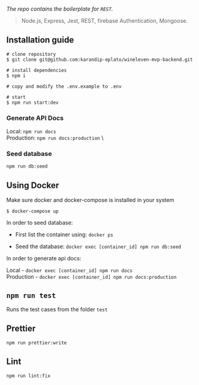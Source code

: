 _The repo contains the boilerplate for `REST`._

> Node.js, Express, Jest, REST, firebase Authentication, Mongoose.

## Installation guide

```
# clone repository
$ git clone git@github.com:karandip-eplato/wineleven-mvp-backend.git

# install dependencies
$ npm i

# copy and modify the .env.example to .env

# start
$ npm run start:dev
```

### Generate API Docs

Local: `npm run docs` \
Production: `npm run docs:production` \

### Seed database

`npm run db:seed`

## Using Docker

Make sure docker and docker-compose is installed in your system

```
$ docker-compose up

```

In order to seed database:

- First list the container using: `docker ps`

- Seed the database: `docker exec [container_id] npm run db:seed`

In order to generate api docs:

Local - `docker exec [container_id] npm run docs` \
Production - `docker exec [container_id] npm run docs:production`

## `npm run test`

Runs the test cases from the folder `test`

## Prettier

`npm run prettier:write`

## Lint

`npm run lint:fix`
